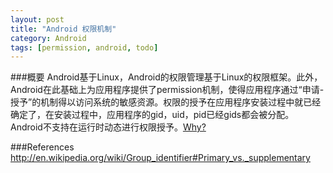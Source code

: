 ```yaml
---
layout: post
title: "Android 权限机制"
category: Android
tags: [permission, android, todo]
---
```


###概要
Android基于Linux，Android的权限管理基于Linux的权限框架。此外，Android在此基础上为应用程序提供了permission机制，使得应用程序通过“申请-授予”的机制得以访问系统的敏感资源。权限的授予在应用程序安装过程中就已经确定了，在安装过程中，应用程序的gid，uid，pid已经gids都会被分配。Android不支持在运行时动态进行权限授予。[Why?](http://developer.android.com/guide/topics/security/security.html#arch)

###References
http://en.wikipedia.org/wiki/Group_identifier#Primary_vs._supplementary

